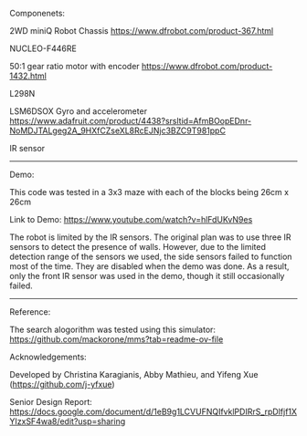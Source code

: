 Componenets:

  2WD miniQ Robot Chassis https://www.dfrobot.com/product-367.html
	
  NUCLEO-F446RE 

  50:1 gear ratio motor with encoder https://www.dfrobot.com/product-1432.html

  L298N

  LSM6DSOX Gyro and accelerometer  https://www.adafruit.com/product/4438?srsltid=AfmBOopEDnr-NoMDJTALgeg2A_9HXfCZseXL8RcEJNjc3BZC9T981ppC

  IR sensor


----------------------------------------------------------------------------------------------------------------------------------------------------


Demo: 

  This code was tested in a 3x3 maze with each of the blocks being 26cm x 26cm

  Link to Demo:
  https://www.youtube.com/watch?v=hlFdUKvN9es

  The robot is limited by the IR sensors. The original plan was to use three IR sensors to detect the presence of walls. However, due to the limited detection range of the sensors we used, the side   sensors failed to function most of the time. They are disabled when the demo was done. As a result, only the front IR sensor was used in the demo, though it still occasionally failed.


----------------------------------------------------------------------------------------------------------------------------------------------------


Reference:

  The search alogorithm was tested using this simulator: https://github.com/mackorone/mms?tab=readme-ov-file



Acknowledgements:

  Developed by Christina Karagianis, Abby Mathieu, and Yifeng Xue (https://github.com/j-yfxue)

  Senior Design Report: https://docs.google.com/document/d/1eB9g1LCVUFNQIfvklPDIRrS_rpDlfjf1XYIzxSF4wa8/edit?usp=sharing
